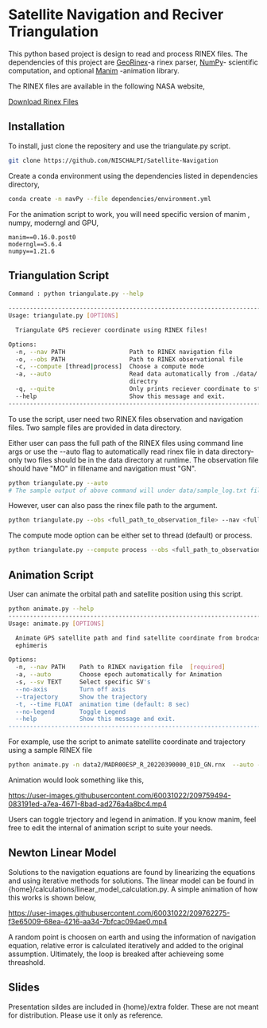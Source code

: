 # Satellite Navigation and Reciver Triangulation

This python based project is design to read and process RINEX files. The dependencies of this 
project are [GeoRinex](https://pypi.org/project/georinex/)-a rinex parser, [NumPy](https://numpy.org/)- scientific computation, and optional [Manim](https://docs.manim.community/en/stable/) -animation library.


The RINEX files 
are available in the following NASA website,

[Download Rinex Files](https://cddis.nasa.gov/Data_and_Derived_Products/GNSS/RINEX_Version_3.html)




## Installation

To install, just clone the repositery and use the triangulate.py script.
```bash
git clone https://github.com/NISCHALPI/Satellite-Navigation

```

Create a conda environment using the dependencies listed in dependencies directory,

```bash
conda create -n navPy --file dependencies/environment.yml 

```
For the animation script to work, you will need specific version of manim , numpy,  moderngl and GPU,
```Text
manim==0.16.0.post0
moderngl==5.6.4
numpy==1.21.6
```

## Triangulation Script

```bash
Command : python triangulate.py --help

--------------------------------------------------------------------------------------
Usage: triangulate.py [OPTIONS]

  Triangulate GPS reciever coordinate using RINEX files!

Options:
  -n, --nav PATH                  Path to RINEX navigation file
  -o, --obs PATH                  Path to RINEX observational file
  -c, --compute [thread|process]  Choose a compute mode
  -a, --auto                      Read data automatically from ./data/
                                  directry
  -q, --quite                     Only prints reciever coordinate to stdout
  --help                          Show this message and exit.
----------------------------------------------------------------------------------------
```

To use the script, user need two RINEX files observation and navigation files. Two sample files are
provided in data directory.

Either user can pass the full path of the RINEX files using command line args or use the --auto flag to
automatically read rinex file in data directory- only two files should be in the data directory at runtime. The 
observation file should have "MO" in fillename and navigation must "GN".

```bash
python triangulate.py --auto
# The sample output of above command will under data/sample_log.txt file.
```




However, user can also pass the rinex file path to the argument. 

```bash
python triangulate.py --obs <full_path_to_observation_file> --nav <full_path_to_navigation_file>

```

The compute mode option can be either set to thread (default) or process.

```bash
python triangulate.py --compute process --obs <full_path_to_observation_file> --nav <full_path_to_navigation_file>

```



## Animation Script 

User can animate the orbital path and satellite position using this script. 

```bash
python animate.py --help
--------------------------------------------------------------------------------------
Usage: animate.py [OPTIONS]

  Animate GPS satellite path and find satellite coordinate from brodcast
  ephimeris

Options:
  -n, --nav PATH    Path to RINEX navigation file  [required]
  -a, --auto        Choose epoch automatically for Animation
  -s, --sv TEXT     Select specific SV's
  --no-axis         Turn off axis
  --trajectory      Show the trajectory
  -t, --time FLOAT  animation time (default: 8 sec)
  --no-legend       Toggle Legend
  --help            Show this message and exit.
----------------------------------------------------------------------------------------
```
For example, use the script to animate satellite coordinate and trajectory using a sample RINEX file
```bash
python animate.py -n data2/MADR00ESP_R_20220390000_01D_GN.rnx  --auto --time 12 --no-axis --trajectory
```
Animation would look something like this, 

https://user-images.githubusercontent.com/60031022/209759494-083191ed-a7ea-4671-8bad-ad276a4a8bc4.mp4

Users can toggle trjectory and legend in animation. If you know manim, feel free to edit the internal of animation script to suite your needs.


## Newton Linear Model
Solutions to the navigation equations are found by linearizing the equations and using iterative methods for solutions. The linear model can be found in {home}/calculations/linear_model_calculation.py.
A simple animation of how this works is shown below,

https://user-images.githubusercontent.com/60031022/209762275-f3e65009-68ea-4216-aa34-7bfcac094ae0.mp4

A random point is choosen on earth and using the information of navigation equation, relative error is calculated iteratively and added to the original assumption. Ultimately, the loop is breaked after achieveing some threashold. 


## Slides 
Presentation sildes are included in {home}/extra folder. These are not meant for distribution. Please use it only as reference. 
